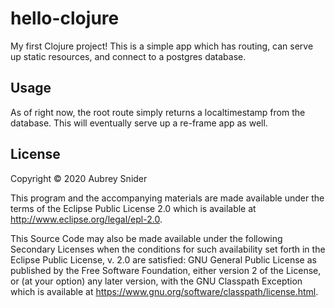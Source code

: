 # hello-clojure

My first Clojure project! This is a simple app which has routing, can serve up static resources, and connect to a postgres database.

## Usage

As of right now, the root route simply returns a localtimestamp from the database. This will eventually serve up a re-frame app as well.

## License

Copyright © 2020 Aubrey Snider

This program and the accompanying materials are made available under the
terms of the Eclipse Public License 2.0 which is available at
http://www.eclipse.org/legal/epl-2.0.

This Source Code may also be made available under the following Secondary
Licenses when the conditions for such availability set forth in the Eclipse
Public License, v. 2.0 are satisfied: GNU General Public License as published by
the Free Software Foundation, either version 2 of the License, or (at your
option) any later version, with the GNU Classpath Exception which is available
at https://www.gnu.org/software/classpath/license.html.
